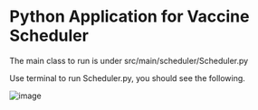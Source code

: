 # Python Application for Vaccine Scheduler

The main class to run is under src/main/scheduler/Scheduler.py

Use terminal to run Scheduler.py, you should see the following.

![image](https://user-images.githubusercontent.com/63078191/184715884-270f4db5-e831-45b6-a63b-0e8662b3a82c.png)
